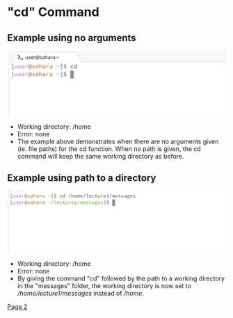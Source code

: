 # **"cd" Command** <br />

## Example using no arguments <br />
![Image](cd_noarg.png)
* Working directory: /home
* Error: none
* The example above demonstrates when there are no arguments given (ie. file paths) for the cd function. When no path is given, the cd command will keep the same working directory as before. 

## Example using path to a directory <br />
![Image](cd_directory.png)
* Working directory: /home
* Error: none
* By giving the command "cd" followed by the path to a working directory in the "messages" folder, the working directory is now set to */home/lecture1/messages* instead of */home*. 

[Page 2](https://margaretwj.github.io/cse15l-lab-reports/new.html)
